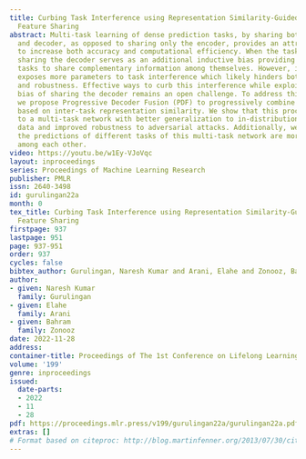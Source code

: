 ```yaml
---
title: Curbing Task Interference using Representation Similarity-Guided Multi-Task
  Feature Sharing
abstract: Multi-task learning of dense prediction tasks, by sharing both the encoder
  and decoder, as opposed to sharing only the encoder, provides an attractive front
  to increase both accuracy and computational efficiency. When the tasks are similar,
  sharing the decoder serves as an additional inductive bias providing more room for
  tasks to share complementary information among themselves. However, increased sharing
  exposes more parameters to task interference which likely hinders both generalization
  and robustness. Effective ways to curb this interference while exploiting the inductive
  bias of sharing the decoder remains an open challenge. To address this challenge,
  we propose Progressive Decoder Fusion (PDF) to progressively combine task decoders
  based on inter-task representation similarity. We show that this procedure leads
  to a multi-task network with better generalization to in-distribution and out-of-distribution
  data and improved robustness to adversarial attacks. Additionally, we observe that
  the predictions of different tasks of this multi-task network are more consistent
  among each other.
video: https://youtu.be/w1Ey-VJoVqc
layout: inproceedings
series: Proceedings of Machine Learning Research
publisher: PMLR
issn: 2640-3498
id: gurulingan22a
month: 0
tex_title: Curbing Task Interference using Representation Similarity-Guided Multi-Task
  Feature Sharing
firstpage: 937
lastpage: 951
page: 937-951
order: 937
cycles: false
bibtex_author: Gurulingan, Naresh Kumar and Arani, Elahe and Zonooz, Bahram
author:
- given: Naresh Kumar
  family: Gurulingan
- given: Elahe
  family: Arani
- given: Bahram
  family: Zonooz
date: 2022-11-28
address:
container-title: Proceedings of The 1st Conference on Lifelong Learning Agents
volume: '199'
genre: inproceedings
issued:
  date-parts:
  - 2022
  - 11
  - 28
pdf: https://proceedings.mlr.press/v199/gurulingan22a/gurulingan22a.pdf
extras: []
# Format based on citeproc: http://blog.martinfenner.org/2013/07/30/citeproc-yaml-for-bibliographies/
---
```

